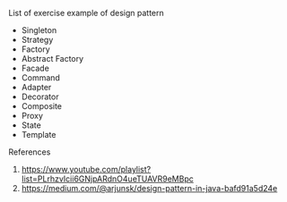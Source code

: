 List of exercise example of design pattern

- Singleton
- Strategy
- Factory
- Abstract Factory
- Facade
- Command
- Adapter
- Decorator
- Composite
- Proxy
- State
- Template

References
1. https://www.youtube.com/playlist?list=PLrhzvIcii6GNjpARdnO4ueTUAVR9eMBpc
2. https://medium.com/@arjunsk/design-pattern-in-java-bafd91a5d24e